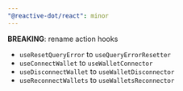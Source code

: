```yaml
---
"@reactive-dot/react": minor
---
```


**BREAKING**: rename action hooks

- `useResetQueryError` to `useQueryErrorResetter`
- `useConnectWallet` to `useWalletConnector`
- `useDisconnectWallet` to `useWalletDisconnector`
- `useReconnectWallets` to `useWalletsReconnector`
